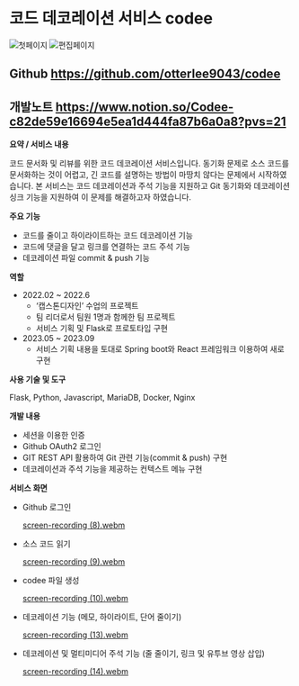 # 코드 데코레이션 서비스 codee

![첫페이지](https://github.com/otterlee9043/codee/assets/43086065/5ba2921b-6b7f-4530-8ec0-0eb5fc467ffd)
![편집페이지](https://github.com/otterlee9043/codee/assets/43086065/6c49225a-59fd-4a3c-abae-5c90fdb4b132)

## **Github** https://github.com/otterlee9043/codee

## **개발노트**  https://www.notion.so/Codee-c82de59e16694e5ea1d444fa87b6a0a8?pvs=21

**요약 / 서비스 내용**

코드 문서화 및 리뷰를 위한 코드 데코레이션 서비스입니다. 동기화 문제로 소스 코드를 문서화하는 것이 어렵고, 긴 코드를 설명하는 방법이 마땅치 않다는 문제에서 시작하였습니다. 본 서비스는 코드 데코레이션과 주석 기능을 지원하고 Git 동기화와 데코레이션 싱크 기능을 지원하여 이 문제를 해결하고자 하였습니다. 

**주요 기능**

- 코드를 줄이고 하이라이트하는 코드 데코레이션 기능
- 코드에 댓글을 달고 링크를 연결하는 코드 주석 기능
- 데코레이션 파일 commit & push 기능

**역할**

- 2022.02 ~ 2022.6
    - ‘캡스톤디자인’ 수업의 프로젝트
    - 팀 리더로서 팀원 1명과 함께한 팀 프로젝트
    - 서비스 기획 및 Flask로 프로토타입 구현
- 2023.05 ~ 2023.09
    - 서비스 기획 내용을 토대로 Spring boot와 React 프레임워크 이용하여 새로 구현

**사용 기술 및 도구**

Flask, Python, Javascript, MariaDB, Docker, Nginx

**개발 내용**

- 세션을 이용한 인증
- Github OAuth2 로그인
- GIT REST API 활용하여 Git 관련 기능(commit & push) 구현
- 데코레이션과 주석 기능을 제공하는 컨텍스트 메뉴 구현

**서비스 화면**

- Github 로그인

    [screen-recording (8).webm](https://github.com/otterlee9043/codee/assets/43086065/ad206efb-76a6-4061-974b-9e806011cbce)

- 소스 코드 읽기

    [screen-recording (9).webm](https://github.com/otterlee9043/codee/assets/43086065/7776bf36-1699-4342-8b0e-343ffee0ea94)

- codee 파일 생성

    [screen-recording (10).webm](https://github.com/otterlee9043/codee/assets/43086065/db2ef689-cafb-4dbd-ae39-26ea6eb20d9d)
   
- 데코레이션 기능 (메모, 하이라이트, 단어 줄이기)

    [screen-recording (13).webm](https://github.com/otterlee9043/codee/assets/43086065/a097f9b6-dc7d-4782-908c-2529f44f9035)

- 데코레이션 및 멀티미디어 주석 기능 (줄 줄이기, 링크 및 유투브 영상 삽입)

    [screen-recording (14).webm](https://github.com/otterlee9043/codee/assets/43086065/faa73009-b940-4237-9a99-8a296456ec2d)
